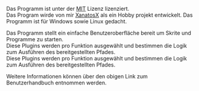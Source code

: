 Das Programm ist unter der [MIT](https://github.com/XanatosX/ModularToolManager/blob/main/LICENSE) Lizenz lizenziert.\
Das Program wirde von mir [XanatosX](https://github.com/XanatosX) als ein Hobby projekt entwickelt. Das Programm ist für Windows sowie Linux gedacht.

Das Programm stellt ein einfache Benutzeroberfläche bereit um Skrite und Programme zu starten.\
Diese Plugins werden pro Funktion ausgewählt und bestimmen die Logik zum Ausführen des bereitgestellten Pfades.\
Diese Plugins werden pro Funktion ausgewählt und bestimmen die Logik zum Ausführen des bereitgestellten Pfades.

Weitere Informationen können über den obigen Link zum Benutzerhandbuch entnommen werden.
